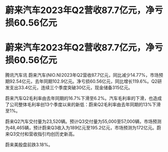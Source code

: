 # 蔚来汽车2023年Q2营收87.7亿元，净亏损60.56亿元

# 蔚来汽车2023年Q2营收87.7亿元，净亏损60.56亿元

腾讯汽车讯
蔚来汽车(NIO.N)2023年Q2营收87.7亿元，同比减少14.77%，市场预期92.54亿元，去年同期102.9亿元。净亏损60.56亿元，同比增长119.6%。Q2研发支出33.4亿元，连续三个季度突破30亿元，现金储备315亿元。

蔚来汽车Q2毛利率由去年同期的16.7%下滑至6.2%。汽车毛利率的下滑，也造成了公司整体毛利率创13个季度以来的新低：蔚来Q2毛利率由去年同期的13%下滑至1%。

蔚来Q2汽车交付量为23,520辆。预计Q3交付量为55,000至57,000辆，市场预测为48,465辆，预计蔚来Q3收入为189亿元至195.2亿元，市场预测为172亿元。蔚来Q3交付和营收指引均创历史新高。

蔚来美股盘前跌3.18%。

